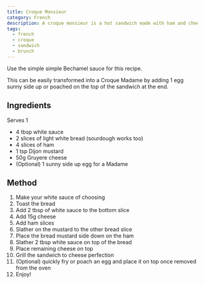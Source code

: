 ```yaml
---
title: Croque Monsieur
category: French
description: A croque monsieur is a hot sandwich made with ham and cheese
tags:
  - french
  - croque
  - sandwich
  - brunch
---
```


Use the simple <nuxt-link to="./sample-bechamel">simple Bechamel</nuxt-link>
sauce for this recipe.

This can be easily transformed into a Croque Madame by adding 1 egg sunny side
up or poached on the top of the sandwich at the end.

## Ingredients

Serves 1

- 4 tbsp white sauce
- 2 slices of light white bread (sourdough works too)
- 4 slices of ham
- 1 tsp Dijon mustard
- 50g Gruyere cheese
- (Optional) 1 sunny side up egg for a Madame

## Method

1. Make your white sauce of choosing
2. Toast the bread
3. Add 2 tbsp of white sauce to the bottom slice
4. Add 15g cheese
5. Add ham slices
6. Slather on the mustard to the other bread slice
7. Place the bread mustard side down on the ham
8. Slather 2 tbsp white sauce on top of the bread
9. Place remaining cheese on top
10. Grill the sandwich to cheese perfection
11. (Optional) quickly fry or poach an egg and place it on top once removed from
    the oven
12. Enjoy!
